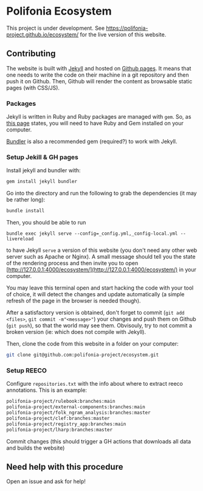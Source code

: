 # Polifonia Ecosystem

This project is under development. See
https://polifonia-project.github.io/ecosystem/ for the live version of this website. 

## Contributing

The website is built with [Jekyll](https://jekyllrb.com/) and hosted on [Github
pages](https://pages.github.com/). It means that one needs to write the code on
their machine in a git repository and then push it on Github. Then, Github will
render the content as browsable static pages (with CSS/JS).

### Packages

Jekyll is written in Ruby and Ruby packages are managed with `gem`. So, as [this
page](https://jekyllrb.com/docs/installation/) states, you will need to have
Ruby and Gem installed on your computer.

[Bundler](https://bundler.io/) is also a recommended gem (required?) to work
with Jekyll.

### Setup  Jekill & GH pages

Install jekyll and bundler with:

```bash
gem install jekyll bundler
```

Go into the directory and run the following to grab the dependencies (it may be
rather long):

```bash
bundle install
```

Then, you should be able to run

```
bundle exec jekyll serve --config=_config.yml,_config-local.yml --livereload
```

to have Jekyll `serve` a version of this website (you don't need any other web
server such as Apache or Nginx). A small message should tell you the state of
the rendering process and then invite you to open
[http://127.0.0.1:4000/ecosystem/](http://127.0.0.1:4000/ecosystem/) in your computer.

You may leave this terminal open and start hacking the code with your tool of
choice, it will detect the changes and update automatically (a simple refresh of
the page in the browser is needed though).

After a satisfactory version is obtained, don't forget to commit (`git add <files>`, 
`git commit -m"<message>"`) your changes and push them on Github (`git push`), so that 
the world may see them. Obvisouly, try to not commit a broken version (ie: which does not 
compile with Jekyll).

Then, clone the code from this website in a folder on your computer:
```bash
git clone git@github.com:polifonia-project/ecosystem.git

```

### Setup REECO


Configure `repositories.txt` with the info about where to extract reeco annotations. This is an example:
```bash
polifonia-project/rulebook:branches:main
polifonia-project/external-components:branches:main
polifonia-project/folk_ngram_analysis:branches:master
polifonia-project/clef:branches:master
polifonia-project/registry_app:branches:main
polifonia-project/lharp:branches:master
```

Commit changes (this should trigger a GH actions that downloads all data and builds the website)

## Need help with this procedure

Open an issue and ask for help!

